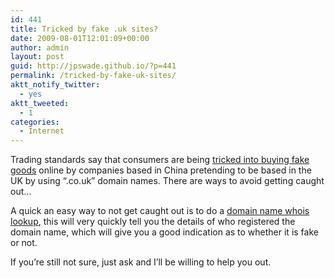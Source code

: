```yaml
---
id: 441
title: Tricked by fake .uk sites?
date: 2009-08-01T12:01:09+00:00
author: admin
layout: post
guid: http://jpswade.github.io/?p=441
permalink: /tricked-by-fake-uk-sites/
aktt_notify_twitter:
  - yes
aktt_tweeted:
  - 1
categories:
  - Internet
---
```

<p class="lead">
  Trading standards say that consumers are being <a href="http://news.bbc.co.uk/1/hi/business/8178959.stm">tricked into buying fake goods</a> online by companies based in China pretending to be based in the UK by using &#8220;.co.uk&#8221; domain names. There are ways to avoid getting caught out&#8230;<!--more-->
</p>

A quick an easy way to not get caught out is to do a [domain name whois lookup](http://whoisx.co.uk/), this will very quickly tell you the details of who registered the domain name, which will give you a good indication as to whether it is fake or not.

If you&#8217;re still not sure, just ask and I&#8217;ll be willing to help you out.